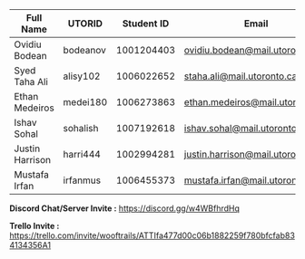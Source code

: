 | Full Name | UTORID | Student ID | Email | Best Way to Contact | Discord Username|
|-----------|--------|------------|-------|---------------------|------------------|
|Ovidiu Bodean|bodeanov|1001204403|ovidiu.bodean@mail.utoronto.ca|9054628186|ovi#1878|
|Syed Taha Ali|alisy102|1006022652 |staha.ali@mail.utoronto.ca|6479160298|Tahali#4103|
|Ethan Medeiros|medei180|1006273863|ethan.medeiros@mail.utoronto.ca|6476770493|K00lAid#7705|
|Ishav Sohal|sohalish|1007192618|ishav.sohal@mail.utoronto.ca|6477872609|Ishav Sohal#9043|
|Justin Harrison|harri444|1002994281|justin.harrison@mail.utoronto.ca|6139812840|Potato Diet#8800|
|Mustafa Irfan|irfanmus|1006455373|mustafa.irfan@mail.utoronto.ca |6476760012|Moose1#1467|

**Discord Chat/Server Invite :** https://discord.gg/w4WBfhrdHq

**Trello Invite :** https://trello.com/invite/wooftrails/ATTIfa477d00c06b1882259f780bfcfab834134356A1
